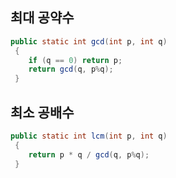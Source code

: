 ## 최대 공약수

```Java
public static int gcd(int p, int q)
 {
	if (q == 0) return p;
	return gcd(q, p%q);
 }
```

## 최소 공배수

```Java
public static int lcm(int p, int q)
 {
	return p * q / gcd(q, p%q);
 }
```

